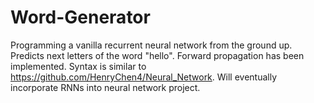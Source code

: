 # Word-Generator
Programming a vanilla recurrent neural network from the ground up. Predicts next letters of the word "hello". Forward propagation has been implemented.
Syntax is similar to https://github.com/HenryChen4/Neural_Network. Will eventually incorporate RNNs into neural network project.
